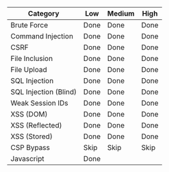 Category | Low | Medium | High
-|-|-|-
Brute Force | Done | Done | Done
Command Injection| Done | Done | Done
CSRF| Done | Done | Done
File Inclusion| Done | Done | Done
File Upload | Done | Done | Done
SQL Injection|Done | Done | Done
SQL Injection (Blind) | Done | Done | Done 
Weak Session IDs | Done | Done | Done
XSS (DOM) | Done | Done | Done
XSS (Reflected) | Done | Done | Done
XSS (Stored) | Done | Done | Done
CSP Bypass | Skip | Skip | Skip
Javascript | Done |

